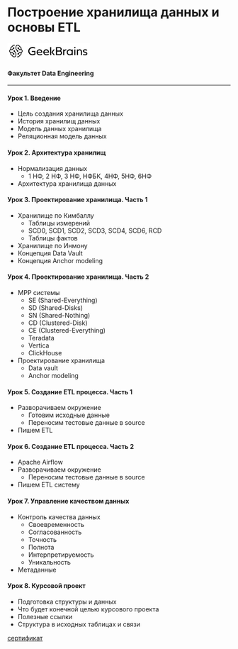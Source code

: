 # Построение хранилища данных и основы ETL
![](logo.png)
#### Факультет Data Engineering
____
#### Урок 1. Введение
* Цель создания хранилища данных
* История хранилищ данных
* Модель данных хранилища
* Реляционная модель данных

#### Урок 2. Архитектура хранилищ
* Нормализация данных
   * 1 НФ, 2 НФ, 3 НФ, НФБК, 4НФ, 5НФ, 6НФ
* Архитектура хранилища данных

#### Урок 3. Проектирование хранилища. Часть 1
* Хранилище по Кимбаллу
   * Таблицы измерений
   * SCD0, SCD1, SCD2, SCD3, SCD4, SCD6, RCD
   * Таблицы фактов
* Хранилище по Инмону
* Концепция Data Vault
* Концепция Anchor modeling

#### Урок 4. Проектирование хранилища. Часть 2
* MPP системы
   * SE (Shared-Everything)
   * SD (Shared-Disks)
   * SN (Shared-Nothing)
   * CD (Clustered-Disk)
   * CE (Clustered-Everything)
   * Teradata
   * Vertica
   * ClickHouse
* Проектирование хранилища
   * Data vault
   * Anchor modeling

#### Урок 5. Создание ETL процесса. Часть 1
* Разворачиваем окружение
   * Готовим исходные данные
   * Переносим тестовые данные в source
* Пишем ETL

#### Урок 6. Создание ETL процесса. Часть 2
* Apache Airflow
* Разворачиваем окружение
   * Переносим тестовые данные в source
* Пишем ETL систему

#### Урок 7. Управление качеством данных
* Контроль качества данных
   * Своевременность
   * Согласованность
   * Точность
   * Полнота
   * Интерпретируемость
   * Уникальность
* Метаданные

#### Урок 8. Курсовой проект
* Подготовка структуры и данных
* Что будет конечной целью курсового проекта
* Полезные ссылки
* Структура в исходных таблицах и связи

[сертификат](https://gb.ru/go/iZhL3P)
